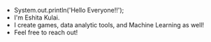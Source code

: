  - System.out.println('Hello Everyone!!');
 - I'm Eshita Kulai.
 - I create games, data analytic tools, and Machine Learning as well!
 - Feel free to reach out!

<!---
HalosssX-X/HalosssX-X is a ✨ special ✨ repository because its `README.md` (this file) appears on your GitHub profile.
You can click the Preview link to take a look at your changes.
--->
